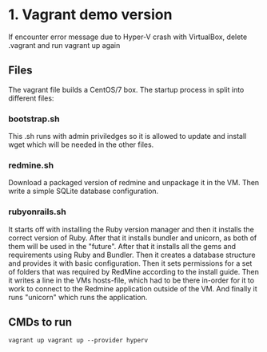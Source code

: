 # 1. Vagrant demo version

If encounter error message due to Hyper-V crash with VirtualBox, delete .vagrant and run vagrant up again

## Files
The vagrant file builds a CentOS/7 box. The startup process in split into different files:

### bootstrap.sh
This .sh runs with admin priviledges so it is allowed to update and install wget which will be needed in the other files.

### redmine.sh
Download a packaged version of redmine and unpackage it in the VM. Then write a simple SQLite database configuration.

### rubyonrails.sh
It starts off with installing the Ruby version manager and then it installs the correct version of Ruby.
After that it installs bundler and unicorn, as both of them will be used in the "future".
After that it installs all the gems and requirements using Ruby and Bundler. Then it creates a database structure
and provides it with basic configuration. Then it sets permissions for a set of folders that was required by RedMine according to the install guide. Then it writes a line in the VMs hosts-file, which had to be there in-order for it to work to connect to the Redmine application outside of the VM.
And finally it runs "unicorn" which runs the application.

## CMDs to run
`vagrant up
vagrant up --provider hyperv`